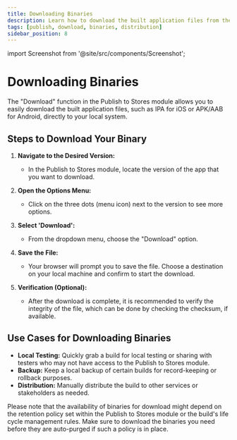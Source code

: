 ```yaml
---
title: Downloading Binaries
description: Learn how to download the built application files from the Publish to Stores in Appcircle
tags: [publish, download, binaries, distribution]
sidebar_position: 8
---
```


import Screenshot from '@site/src/components/Screenshot';

# Downloading Binaries

The "Download" function in the Publish to Stores module allows you to easily download the built application files, such as IPA for iOS or APK/AAB for Android, directly to your local system.

<Screenshot url='https://cdn.appcircle.io/docs/assets/7140-25.png' />

## Steps to Download Your Binary

1. **Navigate to the Desired Version:**

   - In the Publish to Stores module, locate the version of the app that you want to download.

2. **Open the Options Menu:**

   - Click on the three dots (menu icon) next to the version to see more options.

3. **Select 'Download':**

   - From the dropdown menu, choose the "Download" option.

4. **Save the File:**

   - Your browser will prompt you to save the file. Choose a destination on your local machine and confirm to start the download.

5. **Verification (Optional):**
   - After the download is complete, it is recommended to verify the integrity of the file, which can be done by checking the checksum, if available.

## Use Cases for Downloading Binaries

- **Local Testing:** Quickly grab a build for local testing or sharing with testers who may not have access to the Publish to Stores module.
- **Backup:** Keep a local backup of certain builds for record-keeping or rollback purposes.
- **Distribution:** Manually distribute the build to other services or stakeholders as needed.

Please note that the availability of binaries for download might depend on the retention policy set within the Publish to Stores module or the build's life cycle management rules. Make sure to download the binaries you need before they are auto-purged if such a policy is in place.
